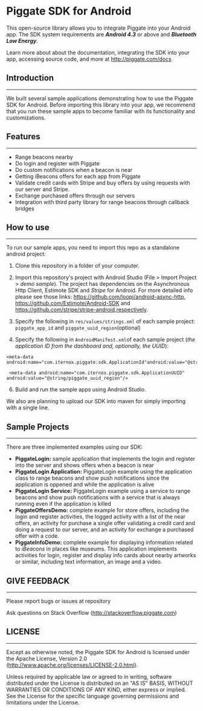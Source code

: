 Piggate SDK for Android
========================

This open-source library allows you to integrate Piggate into your Android app. The SDK system requirements are ***Android 4.3*** or above and ***Bluetooth Low Energy***.

Learn more about about the documentation, integrating the SDK into your app, accessing source code, and more at http://piggate.com/docs

## Introduction
------------

We built several sample applications demonstrating how to use the Piggate SDK for Android. Before importing this library into your app, we recommend that you run these sample apps to become familiar with its functionality and customizations.

## Features
--------
- Range beacons nearby
- Do login and register with Piggate
- Do custom notifications when a beacon is near
- Getting iBeacons offers for each app from Piggate
- Validate credit cards with Stripe and buy offers by using requests with our server and Stripe.
- Exchange purchased offers through our servers
- Integration with third party library for range beacons through callback bridges

## How to use
-----------

To run our sample apps, you need to import this repo as a standalone android project:

1. Clone this repository in a folder of your computer.

2. Import this repository's project with Android Studio (File > Import Project > *demo sample*). The project has dependencies on the Asynchronous Http Client, Estimote SDK and *Stripe* for Android. For more detailed info please see those links: https://github.com/loopj/android-async-http, https://github.com/Estimote/Android-SDK and https://github.com/stripe/stripe-android,respectively.

3. Specify the following in `res/values/strings.xml` of each sample project:
`piggate_app_id` and `piggate_uuid_region`(optional)

4. Specify the following in `AndroidManifest.xml`of each sample project (*the application ID from the dashboard and, optionally, the UUID*):
 ```
 <meta-data android:name="com.iternox.piggate.sdk.ApplicationId"android:value="@string/piggate_app_id"/>
```
```
 <meta-data android:name="com.iternox.piggate.sdk.ApplicationUUID" android:value="@string/piggate_uuid_region"/>
 ```
 
6. Build and run the sample apps using Android Studio.

We also are planning to upload our SDK into maven for simply importing with a single line.

## Sample Projects
---------------

There are three implemented examples using our SDK:

- **PiggateLogin:** sample application that implements the login and register into the server and shows offers when a beacon is near
- **PiggateLogin Application:** PiggateLogin example using the application class to range beacons and show push notifications since the application is oppened and while the application is alive
- **PiggateLogin Service:** PiggateLogin example using a service to range beacons and show push notifications with a service that is always running even if the application is killed
- **PiggateOffersDemo:** complete example for store offers, including the login and register activities, the logged activity with a list of the near offers, an activity for purchase a single offer validating a credit card and doing a request to our server, and an activity for exchange a purchased offer with a code.
-  **PiggateInfoDemo:** complete example for displaying information related to *iBeacons* in places like museums. This application implements activities for login, register and display info cards about nearby artworks or similar, including text information, an image and a video.

## GIVE FEEDBACK
-------------
Please report bugs or issues at repository

Ask questions on Stack Overflow (http://stackoverflow.piggate.com)


## LICENSE
-------

Except as otherwise noted, the Piggate SDK for Android is licensed under the Apache License, Version 2.0 (http://www.apache.org/licenses/LICENSE-2.0.html).

Unless required by applicable law or agreed to in writing, software distributed under the License is distributed on an "AS IS" BASIS, WITHOUT WARRANTIES OR CONDITIONS OF ANY KIND, either express or implied.  See the License for the specific language governing permissions and limitations under the License.